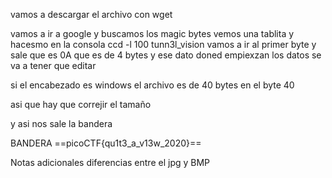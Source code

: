 vamos a descargar el archivo con wget 

vamos a ir a google y buscamos los magic bytes 
vemos una tablita  y hacesmo en la consola
ccd -l 100 tunn3l_vision
vamos a ir al primer byte y sale que es 0A que es de 4 bytes 
y ese dato doned empiexzan los datos se va a tener que editar 

si el encabezado es windows el archivo es de 40  bytes 
en el byte 40

asi que hay que correjir el tamaño

y asi nos sale la bandera

BANDERA
==picoCTF{qu1t3_a_v13w_2020}==


Notas adicionales
diferencias entre el jpg y BMP


